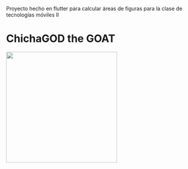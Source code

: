 Proyecto hecho en flutter para calcular áreas de figuras para la clase de tecnologías móviles II

# ChichaGOD the GOAT

<img src="https://phantom-marca-mx.unidadeditorial.es/158a9aaec58d7fd74f9089868b933c47/resize/828/f/jpg/mx/assets/multimedia/imagenes/2023/11/24/17008618210375.jpg" width=300>
